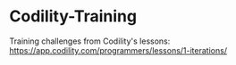 # Codility-Training

Training challenges from Codility's lessons: https://app.codility.com/programmers/lessons/1-iterations/
